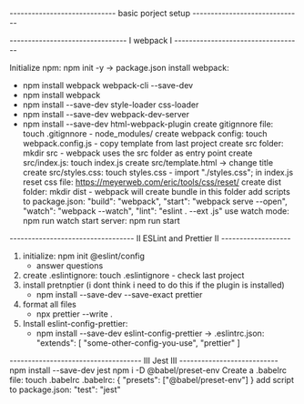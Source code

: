 ----------------------------- basic porject setup ------------------------------

-------------------------------- I webpack I -----------------------------------

Initialize npm: npm init -y -> package.json
install webpack:

- npm install webpack webpack-cli --save-dev
- npm install webpack
- npm install --save-dev style-loader css-loader
- npm install --save-dev webpack-dev-server
- npm install --save-dev html-webpack-plugin
  create gitignnore file: touch .gitignnore - node_modules/
  create webpack config: touch webpack.config.js - copy template from last project
  create src folder: mkdir src - webpack uses the src folder as entry point
  create src/index.js: touch index.js
  create src/template.html -> change title
  create src/styles.css: touch styles.css - import "./styles.css"; in index.js
  reset css file: https://meyerweb.com/eric/tools/css/reset/
  create dist folder: mkdir dist - webpack will create bundle in this folder
  add scripts to package.json:
  "build": "webpack",
  "start": "webpack serve --open",
  "watch": "webpack --watch",
  "lint": "eslint . --ext .js"
  use watch mode: npm run watch
  start server: npm run start

---------------------------------- II ESLint and Prettier II -------------------

1. initialize: npm init @eslint/config
   - answer questions
2. create .eslintignore: touch .eslintignore - check last project
3. install pretnptier (i dont think i need to do this if the plugin is installed)
   - npm install --save-dev --save-exact prettier
4. format all files
   - npx prettier --write .
5. Install eslint-config-prettier:
   - npm install --save-dev eslint-config-prettier
     -> .eslintrc.json:
     "extends": [
     "some-other-config-you-use",
     "prettier"
     ]

------------------------------------ III Jest III ---------------------------
npm install --save-dev jest
npm i -D @babel/preset-env
Create a .babelrc file: touch .babelrc
.babelrc: { "presets": ["@babel/preset-env"] }
add script to package.json: "test": "jest"
